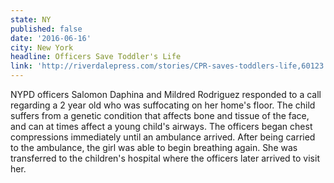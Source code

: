 ```yaml
---
state: NY
published: false
date: '2016-06-16'
city: New York
headline: Officers Save Toddler's Life
link: 'http://riverdalepress.com/stories/CPR-saves-toddlers-life,60123'
---
```

NYPD officers Salomon Daphina and Mildred Rodriguez responded to a call regarding a 2 year old who was suffocating on her home's floor.  The child suffers from a genetic condition that affects bone and tissue of the face, and can at times affect a young child's airways.  The officers began chest compressions immediately until an ambulance arrived.  After being carried to the ambulance, the girl was able to begin breathing again.  She was transferred to the children's hospital where the officers later arrived to visit her.
